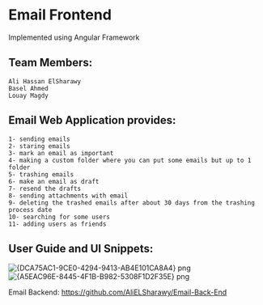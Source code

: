 # Email Frontend
Implemented using Angular Framework

## Team Members:
    Ali Hassan ElSharawy
    Basel Ahmed
    Louay Magdy

## Email Web Application provides:

    1- sending emails
    2- staring emails
    3- mark an email as important
    4- making a custom folder where you can put some emails but up to 1 folder
    5- trashing emails
    6- make an email as draft
    7- resend the drafts
    8- sending attachments with email
    9- deleting the trashed emails after about 30 days from the trashing process date
    10- searching for some users
    11- adding users as friends
    
## User Guide and UI Snippets:
![{DCA75AC1-9CE0-4294-9413-AB4E101CA8A4} png](https://user-images.githubusercontent.com/95590176/215337335-b3f4665a-0b28-46ee-8fb6-cd09ef41d4d5.jpg)
![{A5EAC96E-8445-4F1B-B982-5308F1D2F35E} png](https://user-images.githubusercontent.com/95590176/215337345-48d5cae5-9e42-428f-92c6-f1dcdbcf0925.jpg)

Email Backend: https://github.com/AliELSharawy/Email-Back-End
